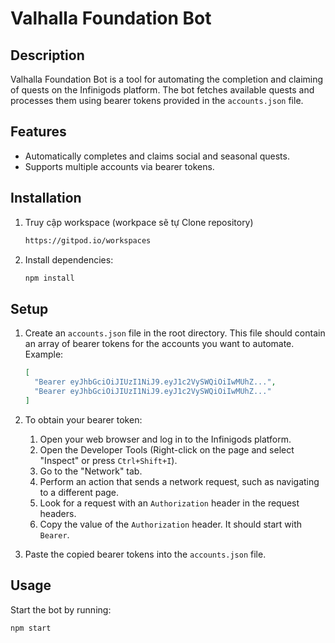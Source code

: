 # Valhalla Foundation Bot

## Description
Valhalla Foundation Bot is a tool for automating the completion and claiming of quests on the Infinigods platform. The bot fetches available quests and processes them using bearer tokens provided in the `accounts.json` file.

## Features
- Automatically completes and claims social and seasonal quests.
- Supports multiple accounts via bearer tokens.

## Installation
1. Truy cập workspace (workpace sẽ tự Clone repository)
    ```bash
   https://gitpod.io/workspaces
    ```

2. Install dependencies:
    ```bash
    npm install
    ```

## Setup
1. Create an `accounts.json` file in the root directory. This file should contain an array of bearer tokens for the accounts you want to automate. Example:
    ```json
    [
      "Bearer eyJhbGciOiJIUzI1NiJ9.eyJ1c2VySWQiOiIwMUhZ...",
      "Bearer eyJhbGciOiJIUzI1NiJ9.eyJ1c2VySWQiOiIwMUhZ..."
    ]
    ```

2. To obtain your bearer token:
    1. Open your web browser and log in to the Infinigods platform.
    2. Open the Developer Tools (Right-click on the page and select "Inspect" or press `Ctrl+Shift+I`).
    3. Go to the "Network" tab.
    4. Perform an action that sends a network request, such as navigating to a different page.
    5. Look for a request with an `Authorization` header in the request headers.
    6. Copy the value of the `Authorization` header. It should start with `Bearer`.

3. Paste the copied bearer tokens into the `accounts.json` file.

## Usage
Start the bot by running:
```bash
npm start
```
